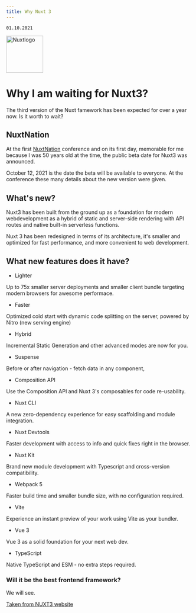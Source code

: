 ```yaml
---
title: Why Nuxt 3
---
```


    01.10.2021

    
<img class="animate-pulse" src="/Nuxt-js.png" alt="Nuxtlogo" style="height: 100px; width:100px;"/>


 

# Why I am waiting for Nuxt3?
The third version of the Nuxt famework has been expected for over a year now. Is it worth to wait?

## NuxtNation

At the first [NuxtNation](https://nuxtnation.com/) conference and on its first day, memorable for me because I was 50 years old at the time, the public beta date for Nuxt3 was announced.

October 12, 2021 is the date the beta will be available to everyone. At the conference these many details about the new version were given.

## What's new?

Nuxt3 has been built from the ground up as a foundation for modern webdevelopment as a hybrid of static and server-side rendering with API routes and native built-in serverless functions.

Nuxt 3 has been redesigned in terms of its architecture, it's smaller and optimized for fast performance, and more convenient to web development.

## What new features does it have?

- Lighter

Up to 75x smaller server deployments and smaller client bundle targeting modern browsers for awesome performace.

- Faster

Optimized cold start with dynamic code splitting on the server, powered by Nitro (new serving engine)

- Hybrid

Incremental Static Generation and other advanced modes are now for you.

- Suspense

Before or after navigation - fetch data in any component, 

- Composition API

Use the Composition API and Nuxt 3's composables for code re-usability.

- Nuxt CLI

A new zero-dependency experience for easy scaffolding and module integration.

- Nuxt Devtools

Faster development with access to info and quick fixes right in the browser.

- Nuxt Kit

Brand new module development with Typescript and cross-version compatibility.

- Webpack 5

Faster build time and smaller bundle size, with no configuration required.

- Vite

Experience an instant preview of your work using Vite as your bundler.

- Vue 3

Vue 3 as a solid foundation for your next web dev.

- TypeScript

Native TypeScript and ESM - no extra steps required.


### Will it be the best frontend framework?

 We will see.

[Taken from NUXT3 website](https://nuxtjs.org/v3/)